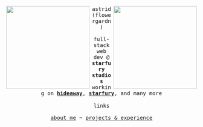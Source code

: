 <div align="center">
  <p float="left">
    <img src="/images/1.jpg" width="220" align="left">
    <img src="/images/2.jpg" width="220" align="right">
  </p>
  <div align="center">
    <samp>
      astrid (flowergardn)
      <br>
      <br>
      full-stack web dev @ <b>starfury studios</b>
      <br>
      working on <b><a href="https://hideaway.gg">hideaway</a></b>, <b><a href="https://starfury.gg">starfury</a></b>, and many more
    </samp>
    <br>
    <br>
    <samp>
      links
      <br>
      <br>
      <a href="https://astrid.sh">about me</a> ~ <a href="https://read.cv/astrid">projects & experience</a>
    </samp>
  </div>
  <br>
</div>
